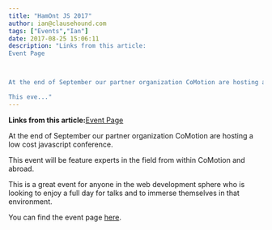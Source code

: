 ```yaml
---
title: "HamOnt JS 2017"
author: ian@clausehound.com
tags: ["Events","Ian"]
date: 2017-08-25 15:06:11
description: "Links from this article:
Event Page



At the end of September our partner organization CoMotion are hosting a low cost javascript conference.

This eve..."
---
```


**Links from this article:**[Event Page](https://www.eventbrite.ca/e/hamont-js-2017-tickets-36962820792)

At the end of September our partner organization CoMotion are hosting a low cost javascript conference.

This event will be feature experts in the field from within CoMotion and abroad.

This is a great event for anyone in the web development sphere who is looking to enjoy a full day for talks and to immerse themselves in that environment.

You can find the event page [here](https://www.eventbrite.ca/e/hamont-js-2017-tickets-36962820792).